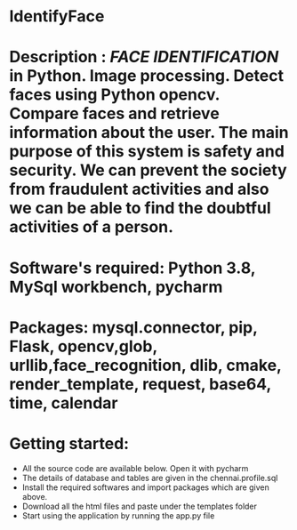 # IdentifyFace
# Description : ***FACE IDENTIFICATION*** in Python. Image processing. Detect faces using Python opencv. Compare faces and retrieve information about the user. The main purpose of this system is safety and security. We can prevent the society from fraudulent activities and also we can be able to find the doubtful activities of a person.
# Software's required: Python 3.8, MySql workbench, pycharm
# Packages: mysql.connector, pip, Flask, opencv,glob, urllib,face_recognition, dlib, cmake, render_template, request, base64, time, calendar
# Getting started: 
- All the source code are available below. Open it with pycharm
- The details of database and tables are given in the chennai.profile.sql 
- Install the required softwares and import packages which are given above.
- Download all the html files and paste under the templates folder
- Start using the application by running the app.py file

